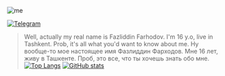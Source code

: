 ![me](https://i.imgur.com/MihSFHM.jpeg)

[![Telegram](https://img.icons8.com/fluency/40/000000/telegram-app.png)](https://t.me/the_farkhodov)

> Well, actually my real name is Fazliddin Farhodov. I'm 16 y.o, live in Tashkent. Prob, it's all what you'd want to know about me.
> Ну вообще-то мое настоящее имя Фазлиддин Фарходов. Мне 16 лет, живу в Ташкенте. Проб, это все, что ты хочешь знать обо мне. 
[![Top Langs](https://github-readme-stats.vercel.app/api/top-langs/?username=AmoreForever&show_icons=true&theme=dracula&border_radius=10&hide_border=true&hide_title=true&langs_count=3)](https://github.com/anuraghazra/github-readme-stats)
[![GitHub stats](https://github-readme-stats.vercel.app/api?username=AmoreForever&count_private=true&show_icons=true&theme=dracula&border_radius=10&hide_border=true&hide_title=true)](https://github.com/anuraghazra/github-readme-stats)

